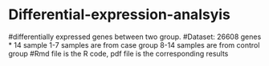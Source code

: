 # Differential-expression-analsyis
#differentially expressed genes between two group. 
#Dataset: 26608 genes * 14 sample
         1-7 samples are from case group
         8-14 samples are from control group
#Rmd file is the R code, pdf file is the corresponding results
